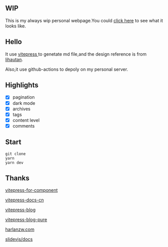 ## WIP

This is my always wip personal webpage.You could [click here](http://clark-cui.top) to see what it looks like.

## Hello

It use [vitepress ](https://github.com/vuejs/vitepress) to genetate md file,and the design reference is from [lihautan](https://lihautan.com/).

Also,it use github-actions to depoly on my personal server.

## Highlights

- [x] pagination
- [x] dark mode
- [x] archives
- [x] tags
- [x] content level
- [x] comments

## Start

```shell
git clone
yarn
yarn dev
```

## Thanks

[vitepress-for-component](https://github.com/dewfall123/vitepress-for-component)

[vitepress-docs-cn](https://github.com/docschina/vitepress-docs-cn)

[vitepress-blog](https://github.com/Moking1997/vitepress-blog)

[vitepress-blog-pure](https://github.com/airene/vitepress-blog-pure)

[harlanzw.com](https://github.com/harlan-zw/harlanzw.com)

[slidevjs/docs](https://github.com/slidevjs/docs)
